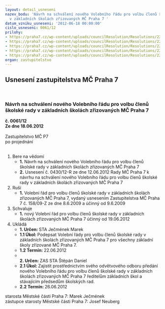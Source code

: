 ```yaml
---
layout: detail_usneseni
nazev_bodu: 'Návrh na schválení nového Volebního řádu pro volbu členů školské rady
  v základních školách zřizovaných MČ Praha 7 '
datum_vzniku_usneseni: '2012-06-18 00:00:00'
cislo_usneseni: 0061/12
prilohy:
- https://praha7.cz/wp-content/uploads/councilResolution/Resolutions/22133/3-12-n%c3%a1vrh_volebn%c3%adho_%c5%99%c3%a1du_2012.doc
- https://praha7.cz/wp-content/uploads/councilResolution/Resolutions/22133/3-12-volebn%c3%ad_%c5%99%c3%a1d_od_roku_2009.doc
- https://praha7.cz/wp-content/uploads/councilResolution/Resolutions/22133/3-12-novelizace_%c5%a1z_561.2004_sb.,_ve_vztahu_k_%c5%a1kolsk%c3%bdm_rad%c3%a1m.doc
- https://praha7.cz/wp-content/uploads/councilResolution/Resolutions/22133/3-12-usnesen%c3%ad_zm%c4%8d_2009.doc
- https://praha7.cz/wp-content/uploads/councilResolution/Resolutions/22133/3-12-usnesen%c3%ad_rm%c4%8d_430.2012.doc
organ: zastupitelstvo
---
```

<div id="ucUsn_pList" class="usn">
	<span><h2>Usnesení zastupitelstva MČ Praha 7 </h2>
<br></span><div class="standBody">
<span><h3>Návrh na schválení nového Volebního řádu pro volbu členů školské rady v základních školách zřizovaných MČ Praha 7 </h3></span><div class="center">
		<strong>č. 0061/12</strong><br>
	</div>
<div class="center">
		<strong>Ze dne 18.06.2012</strong><br><br>
	</div>Zastupitelstvo MČ P7<br> po projednání<br><br><ol>
<li>Bere na vědomí<ul>
<li>
<strong>1.</strong> Návrh na schválení nového Volebního řádu pro volbu členů školské rady v základních školách zřizovaných MČ Praha 7 </li>
<li>
<strong>2.</strong> Usnesení č. 0430/12-R ze dne 12.06.2012 Rady MČ Praha 7 k návrhu na schválení nového Volebního řádu pro volbu členů školské rady v základních školách zřizovaných MČ Praha 7</li>
</ul>
</li>
<li>Ruší<ul><li>
<strong>1.</strong> Volební řád pro volbu členů školské rady v základních školách zřizovaných MČ Praha 7, vydaný usnesením Zastupitelstva MČ Praha 7 č. 158/09-Z ze dne 8.6.2009 a účinný od 9.6.2009</li></ul>
</li>
<li>Schvaluje<ul><li>
<strong>1.</strong> nový Volební řád pro volbu členů školské rady v základních školách zřizovaných MČ Praha 7 účinný od 19.06.2012</li></ul>
</li>
<li>Ukládá<ul>
<li>
<strong>1. Určen: </strong>STA Ječmének Marek</li>
<li>
<strong>1.1 Úkol: </strong>Podepsat Volební řády pro volbu členů školské rady v základních školách zřizovaných MČ Praha 7 pro všechny základní školy zřizované MČ Praha 7. </li>
<li>
<strong>1.2 Termín: </strong>22.06.2012</li>
<li>
<strong><br>2. Určen: </strong>ZAS STA Štěpán Daniel</li>
<li>
<strong>2.1 Úkol: </strong>Zajistit prostřednictvím svého odvětvového odboru předání nového Volebního řádu pro volbu členů školské rady v základních školách zřizovaných MČ Praha 7 ředitelům základních škol a stávajícím předsedům školských rad.</li>
<li>
<strong>2.2 Termín: </strong>26.06.2012</li>
</ul>
</li>
</ol>starosta Městské části Praha 7: Marek Ječmének<br>zástupce starosty Městské části Praha 7: Josef Neuberg
</div>
</div>